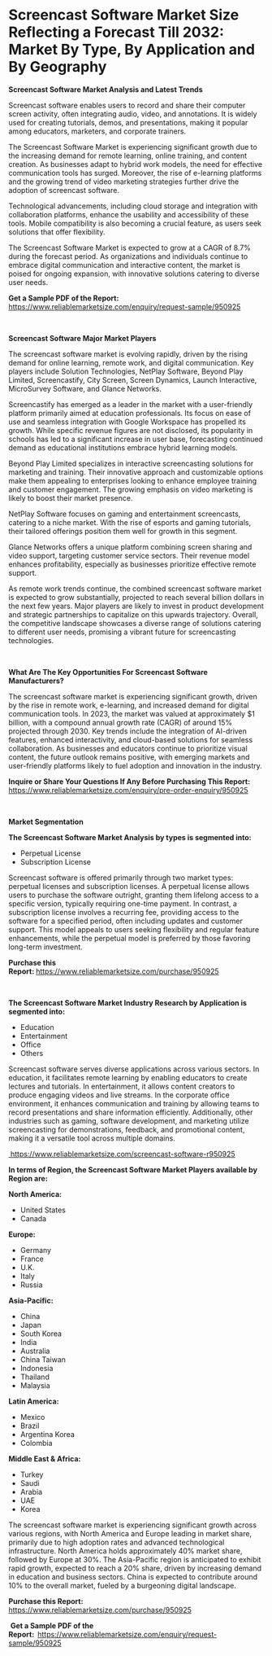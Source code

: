 <p><h1>Screencast Software Market Size Reflecting a Forecast Till 2032: Market By Type, By Application and By Geography</h1></p><p><strong>Screencast Software Market Analysis and Latest Trends</strong></p>
<p><p>Screencast software enables users to record and share their computer screen activity, often integrating audio, video, and annotations. It is widely used for creating tutorials, demos, and presentations, making it popular among educators, marketers, and corporate trainers.</p><p>The Screencast Software Market is experiencing significant growth due to the increasing demand for remote learning, online training, and content creation. As businesses adapt to hybrid work models, the need for effective communication tools has surged. Moreover, the rise of e-learning platforms and the growing trend of video marketing strategies further drive the adoption of screencast software.</p><p>Technological advancements, including cloud storage and integration with collaboration platforms, enhance the usability and accessibility of these tools. Mobile compatibility is also becoming a crucial feature, as users seek solutions that offer flexibility.</p><p>The Screencast Software Market is expected to grow at a CAGR of 8.7% during the forecast period. As organizations and individuals continue to embrace digital communication and interactive content, the market is poised for ongoing expansion, with innovative solutions catering to diverse user needs.</p></p>
<p><strong>Get a Sample PDF of the Report:&nbsp;</strong> <a href="https://www.reliablemarketsize.com/enquiry/request-sample/950925?utm_campaign=2482&utm_medium=2&utm_source=Github&utm_content=ia&utm_term=18042025&utm_id=screencast-software">https://www.reliablemarketsize.com/enquiry/request-sample/950925</a></p>
<p>&nbsp;</p>
<p><strong>Screencast Software Major Market Players</strong></p>
<p><p>The screencast software market is evolving rapidly, driven by the rising demand for online learning, remote work, and digital communication. Key players include Solution Technologies, NetPlay Software, Beyond Play Limited, Screencastify, City Screen, Screen Dynamics, Launch Interactive, MicroSurvey Software, and Glance Networks.</p><p>Screencastify has emerged as a leader in the market with a user-friendly platform primarily aimed at education professionals. Its focus on ease of use and seamless integration with Google Workspace has propelled its growth. While specific revenue figures are not disclosed, its popularity in schools has led to a significant increase in user base, forecasting continued demand as educational institutions embrace hybrid learning models.</p><p>Beyond Play Limited specializes in interactive screencasting solutions for marketing and training. Their innovative approach and customizable options make them appealing to enterprises looking to enhance employee training and customer engagement. The growing emphasis on video marketing is likely to boost their market presence.</p><p>NetPlay Software focuses on gaming and entertainment screencasts, catering to a niche market. With the rise of esports and gaming tutorials, their tailored offerings position them well for growth in this segment.</p><p>Glance Networks offers a unique platform combining screen sharing and video support, targeting customer service sectors. Their revenue model enhances profitability, especially as businesses prioritize effective remote support.</p><p>As remote work trends continue, the combined screencast software market is expected to grow substantially, projected to reach several billion dollars in the next few years. Major players are likely to invest in product development and strategic partnerships to capitalize on this upwards trajectory. Overall, the competitive landscape showcases a diverse range of solutions catering to different user needs, promising a vibrant future for screencasting technologies.</p></p>
<p>&nbsp;</p>
<p><strong>What Are The Key Opportunities For Screencast Software Manufacturers?</strong></p>
<p><p>The screencast software market is experiencing significant growth, driven by the rise in remote work, e-learning, and increased demand for digital communication tools. In 2023, the market was valued at approximately $1 billion, with a compound annual growth rate (CAGR) of around 15% projected through 2030. Key trends include the integration of AI-driven features, enhanced interactivity, and cloud-based solutions for seamless collaboration. As businesses and educators continue to prioritize visual content, the future outlook remains positive, with emerging markets and user-friendly platforms likely to fuel adoption and innovation in the industry.</p></p>
<p><strong>Inquire or Share Your Questions If Any Before Purchasing This Report:</strong> <a href="https://www.reliablemarketsize.com/enquiry/pre-order-enquiry/950925?utm_campaign=2482&utm_medium=2&utm_source=Github&utm_content=ia&utm_term=18042025&utm_id=screencast-software">https://www.reliablemarketsize.com/enquiry/pre-order-enquiry/950925</a></p>
<p>&nbsp;</p>
<p><strong>Market Segmentation</strong></p>
<p><strong>The Screencast Software Market Analysis by types is segmented into:</strong></p>
<p><ul><li>Perpetual License</li><li>Subscription License</li></ul></p>
<p><p>Screencast software is offered primarily through two market types: perpetual licenses and subscription licenses. A perpetual license allows users to purchase the software outright, granting them lifelong access to a specific version, typically requiring one-time payment. In contrast, a subscription license involves a recurring fee, providing access to the software for a specified period, often including updates and customer support. This model appeals to users seeking flexibility and regular feature enhancements, while the perpetual model is preferred by those favoring long-term investment.</p></p>
<p><strong>Purchase this Report:&nbsp;</strong><a href="https://www.reliablemarketsize.com/purchase/950925?utm_campaign=2482&utm_medium=2&utm_source=Github&utm_content=ia&utm_term=18042025&utm_id=screencast-software">https://www.reliablemarketsize.com/purchase/950925</a></p>
<p>&nbsp;</p>
<p><strong>The Screencast Software Market Industry Research by Application is segmented into:</strong></p>
<p><ul><li>Education</li><li>Entertainment</li><li>Office</li><li>Others</li></ul></p>
<p><p>Screencast software serves diverse applications across various sectors. In education, it facilitates remote learning by enabling educators to create lectures and tutorials. In entertainment, it allows content creators to produce engaging videos and live streams. In the corporate office environment, it enhances communication and training by allowing teams to record presentations and share information efficiently. Additionally, other industries such as gaming, software development, and marketing utilize screencasting for demonstrations, feedback, and promotional content, making it a versatile tool across multiple domains.</p></p>
<p><a href="https://www.reliablemarketsize.com/screencast-software-r950925?utm_campaign=2482&utm_medium=2&utm_source=Github&utm_content=ia&utm_term=18042025&utm_id=screencast-software">&nbsp;https://www.reliablemarketsize.com/screencast-software-r950925</a></p>
<p><strong>In terms of Region, the Screencast Software Market Players available by Region are:</strong></p>
<p>
    <p> <strong> North America: </strong>
        <ul>
            <li>United States</li>
            <li>Canada</li>
        </ul>
        </p> 
    <p> <strong> Europe: </strong>
        <ul>
            <li>Germany</li>
            <li>France</li>
            <li>U.K.</li>
            <li>Italy</li>
            <li>Russia</li>
        </ul>
        </p> 
    <p> <strong> Asia-Pacific: </strong>
        <ul>
            <li>China</li>
            <li>Japan</li>
            <li>South Korea</li>
            <li>India</li>
            <li>Australia</li>
            <li>China Taiwan</li>
            <li>Indonesia</li>
            <li>Thailand</li>
            <li>Malaysia</li>
        </ul>
        </p> 
    <p> <strong> Latin America: </strong>
        <ul>
            <li>Mexico</li>
            <li>Brazil</li>
            <li>Argentina Korea</li>
            <li>Colombia</li>
        </ul>
        </p> 
    <p> <strong> Middle East & Africa: </strong>
        <ul>
            <li>Turkey</li>
            <li>Saudi</li>
            <li>Arabia</li>
            <li>UAE</li>
            <li>Korea</li>
        </ul>
    </p>
    </p>
<p><p>The screencast software market is experiencing significant growth across various regions, with North America and Europe leading in market share, primarily due to high adoption rates and advanced technological infrastructure. North America holds approximately 40% market share, followed by Europe at 30%. The Asia-Pacific region is anticipated to exhibit rapid growth, expected to reach a 20% share, driven by increasing demand in education and business sectors. China is expected to contribute around 10% to the overall market, fueled by a burgeoning digital landscape.</p></p>
<p><strong>Purchase this Report: </strong><a href="https://www.reliablemarketsize.com/purchase/950925?utm_campaign=2482&utm_medium=2&utm_source=Github&utm_content=ia&utm_term=18042025&utm_id=screencast-software">https://www.reliablemarketsize.com/purchase/950925</a></p>
<p>&nbsp;<strong>Get a Sample PDF of the Report:&nbsp;&nbsp;</strong><a href="https://www.reliablemarketsize.com/enquiry/request-sample/950925?utm_campaign=2482&utm_medium=2&utm_source=Github&utm_content=ia&utm_term=18042025&utm_id=screencast-software">https://www.reliablemarketsize.com/enquiry/request-sample/950925</a></p>
<p><strong></strong></p>
<p><p></p><p></p><p></p></p>
